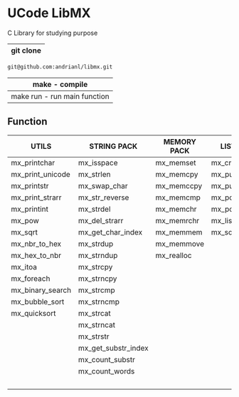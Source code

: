 # UCode LibMX
C Library for studying purpose


| git clone        |
| ---------------- |
```md 
git@github.com:andrianl/libmx.git
```
| make - compile    |
| ---------------- |
| make run - run main function|

<h2>Function</h2>

|      UTILS        |      STRING PACK       |       MEMORY PACK       |       LIST PACK       |       OPTINAL       |
|-------------------|------------------------|-------------------------|-----------------------|---------------------|
| mx_printchar      |  mx_isspace            | mx_memset               |  mx_create_node       |  mx_isalpha         |
| mx_print_unicode  |  mx_strlen             | mx_memcpy               |  mx_push_front        |  mx_isdigit         |
| mx_printstr       |  mx_swap_char          | mx_memccpy              |  mx_push_back         |  mx_islower         |
| mx_print_strarr   |  mx_str_reverse        | mx_memcmp               |  mx_pop_front         |  mx_isspace         |
| mx_printint       |  mx_strdel             | mx_memchr               |  mx_pop_back          |  mx_isupper         |
| mx_pow            |  mx_del_strarr         | mx_memrchr              |  mx_list_size         |  swap               |
| mx_sqrt           |  mx_get_char_index     | mx_memmem               |  mx_sort_list         |  swapn              |
| mx_nbr_to_hex     |  mx_strdup             | mx_memmove              |                       |  mx_concat_words    |
| mx_hex_to_nbr     |  mx_strndup            | mx_realloc              |                       |  mx_strchr          |
| mx_itoa           |  mx_strcpy             |                         |                       |  mx_atoi            |
| mx_foreach        |  mx_strncpy            |                         |                       |  mx_check_substr    |
| mx_binary_search  |  mx_strcmp             |                         |                       |  mx_factorial_iter  |
| mx_bubble_sort    |  mx_strncmp            |                         |                       |  mx_gcd             |
| mx_quicksort      |  mx_strcat             |                         |                       |  mx_lcm             |
|                   |  mx_strncat            |                         |                       |  mx_tolower         |
|                   |  mx_strstr             |                         |                       |  mx_toupper         |
|                   |  mx_get_substr_index   |                         |                       |  mx_mod             |
|                   |  mx_count_substr       |                         |                       |  mx_only_printable  |
|                   |  mx_count_words        |                         |                       |  mx_print_arr_int   |
|                   |                        |                         |                       |  mx_printerr        |
